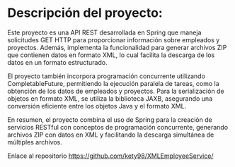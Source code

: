 # Descripción del proyecto:

Este proyecto es una API REST desarrollada en Spring que maneja solicitudes GET HTTP para proporcionar información sobre empleados y proyectos. Además, implementa la funcionalidad para generar archivos ZIP que contienen datos en formato XML, lo cual facilita la descarga de los datos en un formato estructurado.

El proyecto también incorpora programación concurrente utilizando CompletableFuture, permitiendo la ejecución paralela de tareas, como la obtención de los datos de empleados y proyectos. Para la serialización de objetos en formato XML, se utiliza la biblioteca JAXB, asegurando una conversión eficiente entre los objetos Java y el formato XML.

En resumen, el proyecto combina el uso de Spring para la creación de servicios RESTful con conceptos de programación concurrente, generando archivos ZIP con datos en XML y facilitando la descarga simultánea de múltiples archivos.

Enlace al repositorio
https://github.com/kety98/XMLEmployeeService/